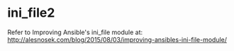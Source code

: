# ini_file2
Refer to Improving Ansible's ini_file module at: <br/>
http://alesnosek.com/blog/2015/08/03/improving-ansibles-ini-file-module/
